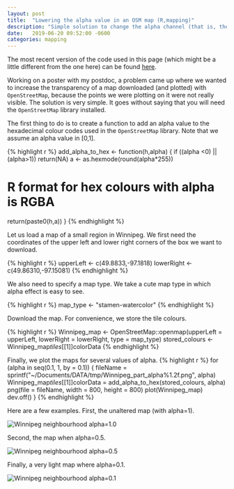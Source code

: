 ```yaml
---
layout: post
title:  "Lowering the alpha value in an OSM map (R,mapping)"
description: "Simple solution to change the alpha channel (that is, the opacity or transparency) in an OpenStreetMap map in R, using a function that adds an alpha value to a hexadecimal RGB colour specification."
date:   2019-06-20 09:52:00 -0600
categories: mapping
---
```

The most recent version of the code used in this page (which might be a little different from the one here) can be found [here](https://raw.githubusercontent.com/julien-arino/R-code/master/change_alpha_in_OSM_map.R).

Working on a poster with my postdoc, a problem came up where we wanted to increase the transparency of a map downloaded (and plotted) with `OpenStreetMap`, because the points we were plotting on it were not really visible. The solution is very simple. It goes without saying that you will need the `OpenStreetMap` library installed.

The first thing to do is to create a function to add an alpha value to the hexadecimal colour codes used in the `OpenStreetMap` library. Note that we assume an alpha value in \[0,1\].

{% highlight r %}
add_alpha_to_hex <- function(h,alpha) {
  if ((alpha <0) || (alpha>1))
    return(NA)
  a <- as.hexmode(round(alpha*255))
  # R format for hex colours with alpha is RGBA
  return(paste0(h,a))
}
{% endhighlight %}

Let us load a map of a small region in Winnipeg. We first need the coordinates of the upper left and lower right corners of the box we want to download.

{% highlight r %}
upperLeft <- c(49.8833,-97.1818)
lowerRight <- c(49.86310,-97.15081)
{% endhighlight %}

We also need to specify a map type. We take a cute map type in which alpha effect is easy to see.

{% highlight r %}
map_type <- "stamen-watercolor"
{% endhighlight %}

Download the map. For convenience, we store the tile colours.

{% highlight r %}
Winnipeg_map <- OpenStreetMap::openmap(upperLeft = upperLeft,
                                       lowerRight = lowerRight,
                                       type = map_type)
stored_colours <- Winnipeg_map$tiles[[1]]$colorData
{% endhighlight %}

Finally, we plot the maps for several values of alpha.
{% highlight r %}
for (alpha in seq(0.1, 1, by = 0.1)) {
  fileName = sprintf("~/Documents/DATA/tmp/Winnipeg_part_alpha%1.2f.png",
                     alpha)
  Winnipeg_map$tiles[[1]]$colorData = add_alpha_to_hex(stored_colours,
                                                       alpha)
  png(file = fileName, 
      width = 800, height = 800)
  plot(Winnipeg_map)
  dev.off()
}
{% endhighlight %}

Here are a few examples. First, the unaltered map (with alpha=1).

![Winnipeg neighbourhood alpha=1.0](/assets_pics/Winnipeg_part_alpha1.00.png?style=centered "Winnipeg neighbourhood alpha=1.0")

Second, the map when alpha=0.5.

![Winnipeg neighbourhood alpha=0.5](/assets_pics/Winnipeg_part_alpha0.50.png?style=centered "Winnipeg neighbourhood alpha=0.5")

Finally, a very light map where alpha=0.1.

![Winnipeg neighbourhood alpha=0.1](/assets_pics/Winnipeg_part_alpha0.10.png?style=centered "Winnipeg neighbourhood alpha=0.1")

